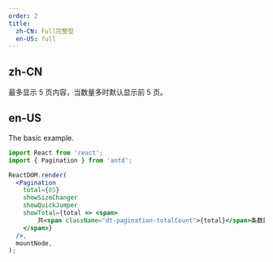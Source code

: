 ```yaml
---
order: 2
title:
  zh-CN: Full完整型
  en-US: full
---
```


## zh-CN

最多显示 5 页内容，当数量多时默认显示前 5 页。

## en-US

The basic example.

```jsx
import React from 'react';
import { Pagination } from 'antd';

ReactDOM.render(
  <Pagination
    total={85}
    showSizeChanger
    showQuickJumper
    showTotal={total => <span>
        共<span className="dt-pagination-totalCount">{total}</span>条数据
    </span>}
  />,
  mountNode,
);
```
